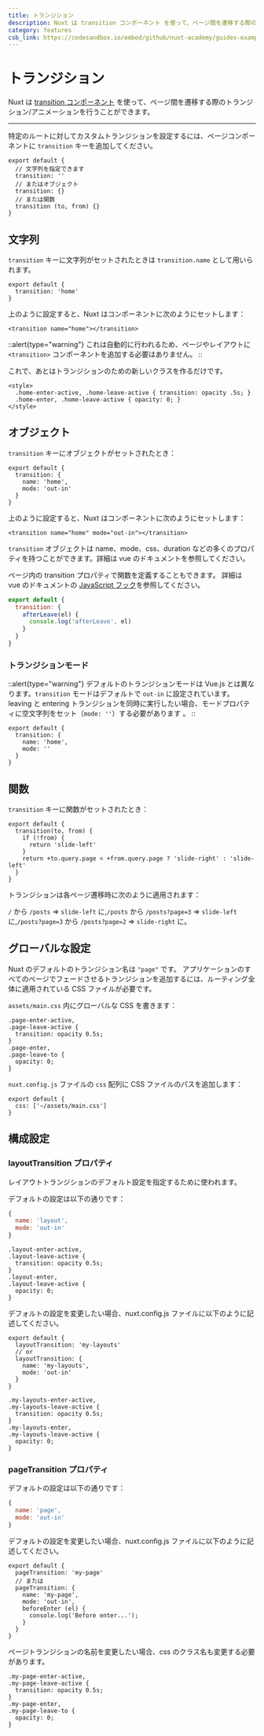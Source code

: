 ```yaml
---
title: トランジション
description: Nuxt は transition コンポーネント を使って、ページ間を遷移する際のトランジション/アニメーションを行うことができます。
category: features
csb_link: https://codesandbox.io/embed/github/nuxt-academy/guides-examples/tree/master/03_features/05_transitions?fontsize=14&hidenavigation=1&theme=dark
---
```

# トランジション

Nuxt は [transition コンポーネント](http://vuejs.org/v2/guide/transitions.html#Transitioning-Single-Elements-Components) を使って、ページ間を遷移する際のトランジション/アニメーションを行うことができます。

---

特定のルートに対してカスタムトランジションを設定するには、ページコンポーネントに `transition` キーを追加してください。

```js{}[pages/index.vue]
export default {
  // 文字列を指定できます
  transition: ''
  // またはオブジェクト
  transition: {}
  // または関数
  transition (to, from) {}
}
```

## 文字列

`transition` キーに文字列がセットされたときは `transition.name` として用いられます。

```js{}[pages/index.vue]
export default {
  transition: 'home'
}
```

上のように設定すると、Nuxt はコンポーネントに次のようにセットします：

```html{}[pages/index.vue]
<transition name="home"></transition>
```

::alert{type="warning"}
これは自動的に行われるため、ページやレイアウトに `<transition>` コンポーネントを追加する必要はありません。
::

これで、あとはトランジションのための新しいクラスを作るだけです。

```html{}[pages/index.vue]
<style>
  .home-enter-active, .home-leave-active { transition: opacity .5s; }
  .home-enter, .home-leave-active { opacity: 0; }
</style>
```

## オブジェクト

`transition` キーにオブジェクトがセットされたとき：

```js{}[pages/index.vue]
export default {
  transition: {
    name: 'home',
    mode: 'out-in'
  }
}
```

上のように設定すると、Nuxt はコンポーネントに次のようにセットします：

```html{}[pages/index.vue]
<transition name="home" mode="out-in"></transition>
```

`transition` オブジェクトは name、mode、css、duration などの多くのプロパティを持つことができます。詳細は vue のドキュメントを参照してください。

ページ内の transition プロパティで関数を定義することもできます。 詳細は vue のドキュメントの [JavaScript フック](https://v2.vuejs.org/v2/guide/transitions.html#JavaScript-Hooks)を参照してください。

```js
export default {
  transition: {
    afterLeave(el) {
      console.log('afterLeave', el)
    }
  }
}
```

### トランジションモード

::alert{type="warning"}
デフォルトのトランジションモードは Vue.js とは異なります。`transition` モードはデフォルトで `out-in` に設定されています。leaving と entering トランジションを同時に実行したい場合、モードプロパティに空文字列をセット（`mode: ''`）する必要があります 。
::

```js{}[pages/index.vue]
export default {
  transition: {
    name: 'home',
    mode: ''
  }
}
```

## 関数

`transition` キーに関数がセットされたとき：

```js{}[pages/index.vue]
export default {
  transition(to, from) {
    if (!from) {
      return 'slide-left'
    }
    return +to.query.page < +from.query.page ? 'slide-right' : 'slide-left'
  }
}
```

トランジションは各ページ遷移時に次のように適用されます：

`/` から `/posts` => `slide-left` に,`/posts` から `/posts?page=3` => `slide-left` に,`/posts?page=3` から `/posts?page=2` => `slide-right` に。

## グローバルな設定

Nuxt のデフォルトのトランジション名は `"page"` です。 アプリケーションのすべてのページでフェードさせるトランジションを追加するには、ルーティング全体に適用されている CSS ファイルが必要です。

`assets/main.css` 内にグローバルな CSS を書きます：

```css{}[assets/main.css]
.page-enter-active,
.page-leave-active {
  transition: opacity 0.5s;
}
.page-enter,
.page-leave-to {
  opacity: 0;
}
```

`nuxt.config.js` ファイルの `css` 配列に CSS ファイルのパスを追加します：

```js{}[nuxt.config.js]
export default {
  css: ['~/assets/main.css']
}
```

## 構成設定

### layoutTransition プロパティ

レイアウトトランジションのデフォルト設定を指定するために使われます。

デフォルトの設定は以下の通りです：

```js
{
  name: 'layout',
  mode: 'out-in'
}
```

```css{}[assets/main.css]
.layout-enter-active,
.layout-leave-active {
  transition: opacity 0.5s;
}
.layout-enter,
.layout-leave-active {
  opacity: 0;
}
```

デフォルトの設定を変更したい場合、nuxt.config.js ファイルに以下のように記述してください。

```js{}[nuxt.config.js]
export default {
  layoutTransition: 'my-layouts'
  // or
  layoutTransition: {
    name: 'my-layouts',
    mode: 'out-in'
  }
}
```

```css{}[assets/main.css]
.my-layouts-enter-active,
.my-layouts-leave-active {
  transition: opacity 0.5s;
}
.my-layouts-enter,
.my-layouts-leave-active {
  opacity: 0;
}
```

### pageTransition プロパティ

デフォルトの設定は以下の通りです：

```js
{
  name: 'page',
  mode: 'out-in'
}
```

デフォルトの設定を変更したい場合、nuxt.config.js ファイルに以下のように記述してください。

```js{}[nuxt.config.js]
export default {
  pageTransition: 'my-page'
  // または
  pageTransition: {
    name: 'my-page',
    mode: 'out-in',
    beforeEnter (el) {
      console.log('Before enter...');
    }
  }
}
```

ページトランジションの名前を変更したい場合、css のクラス名も変更する必要があります。

```css{}[assets/main.css]
.my-page-enter-active,
.my-page-leave-active {
  transition: opacity 0.5s;
}
.my-page-enter,
.my-page-leave-to {
  opacity: 0;
}
```
